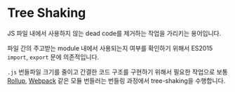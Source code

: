 # Tree Shaking

JS 파일 내에서 사용하지 않는 dead code를 제거하는 작업을 가리키는 용어입니다.

파일 간의 주고받는 module 내에서 사용되는지 여부를 확인하기 위해서 ES2015 `import`, `export` 문에 의존적입니다.

`.js` 번들파일 크기를 줄이고 간결한 코드 구조를 구현하기 위해서 필요한 작업으로 보통 [Rollup](https://rollupjs.org/), [Webpack](https://webpack.kr/) 같은 모듈 번들러는 번들링 과정에서 tree-shaking을 수행합니다.
